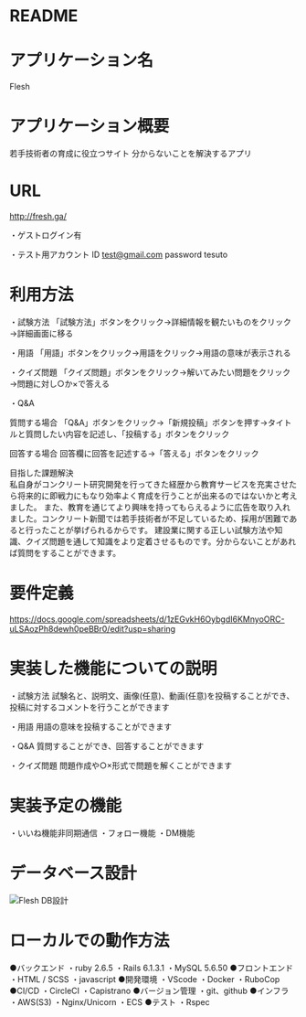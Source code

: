 # README

# アプリケーション名	
Flesh

# アプリケーション概要	
若手技術者の育成に役立つサイト
分からないことを解決するアプリ


# URL	
http://fresh.ga/ 

・ゲストログイン有

・テスト用アカウント
ID test@gmail.com
password tesuto

# 利用方法	

・試験方法
「試験方法」ボタンをクリック→詳細情報を観たいものをクリック→詳細画面に移る 

・用語
「用語」ボタンをクリック→用語をクリック→用語の意味が表示される

・クイズ問題
「クイズ問題」ボタンをクリック→解いてみたい問題をクリック→問題に対し○か×で答える

・Q&A

質問する場合
「Q&A」ボタンをクリック→「新規投稿」ボタンを押す→タイトルと質問したい内容を記述し、「投稿する」ボタンをクリック

回答する場合
回答欄に回答を記述する→「答える」ボタンをクリック

目指した課題解決	
私自身がコンクリート研究開発を行ってきた経歴から教育サービスを充実させたら将来的に即戦力にもなり効率よく育成を行うことが出来るのではないかと考えました。
また、教育を通じてより興味を持ってもらえるように広告を取り入れました。コンクリート新聞では若手技術者が不足しているため、採用が困難であると行ったことが挙げられるからです。
建設業に関する正しい試験方法や知識、クイズ問題を通して知識をより定着させるものです。分からないことがあれば質問をすることができます。

# 要件定義	
https://docs.google.com/spreadsheets/d/1zEGvkH6OybgdI6KMnyoORC-uLSAozPh8dewh0peBBr0/edit?usp=sharing

# 実装した機能についての説明
・試験方法
試験名と、説明文、画像(任意)、動画(任意)を投稿することができ、投稿に対するコメントを行うことができます

・用語
用語の意味を投稿することができます

・Q&A
質問することができ、回答することができます

・クイズ問題
問題作成や○×形式で問題を解くことができます

# 実装予定の機能	
・いいね機能非同期通信
・フォロー機能
・DM機能

# データベース設計	
![Flesh DB設計](https://user-images.githubusercontent.com/73108756/111067353-37101c00-8507-11eb-8f4e-fb21d5cfd616.jpeg)

# ローカルでの動作方法	
●バックエンド
・ruby 2.6.5
・Rails 6.1.3.1
・MySQL 5.6.50
●フロントエンド
・HTML / SCSS
・javascript
●開発環境
・VScode 
・Docker
・RuboCop
●CI/CD
・CircleCI
・Capistrano
●バージョン管理
・git、github
●インフラ
・AWS(S3)
・Nginx/Unicorn
・ECS
●テスト
・Rspec 